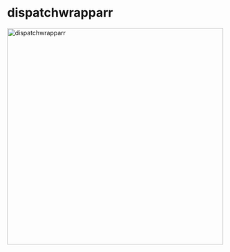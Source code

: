 # dispatchwrapparr
<img width="500" height="500" alt="dispatchwrapparr" src="https://github.com/user-attachments/assets/eb65168b-e24f-4e0c-b17b-7d72021d1d15" />
